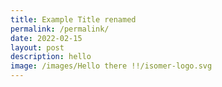 ```yaml
---
title: Example Title renamed
permalink: /permalink/
date: 2022-02-15
layout: post
description: hello
image: /images/Hello there !!/isomer-logo.svg
---
```


